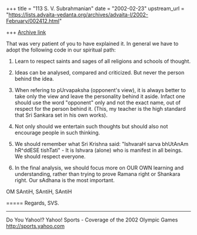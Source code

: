 +++
title = "113 S. V. Subrahmanian"
date = "2002-02-23"
upstream_url = "https://lists.advaita-vedanta.org/archives/advaita-l/2002-February/002412.html"

+++
[Archive link](https://lists.advaita-vedanta.org/archives/advaita-l/2002-February/002412.html)

That was very patient of you to have explained it.  In general we have to adopt
the following code in our spiritual path:

1.  Learn to respect saints and sages of all religions and schools of thought.

2.  Ideas can be analysed, compared and criticized.  But never the person
behind the idea.

3.  When refering to pUrvapaksha (opponent's view), it is always better to take
only the view and leave the personality behind it aside.  Infact one should use
the word "opponent" only and not the exact name, out of respect for the person
behind it.  (This, my teacher is the high standard that Sri Sankara set in his
own works).

4.  Not only should we entertain such thoughts but should also not encourage
people in such thinking.

5.  We should remember what Sri Krishna said:  "IshvaraH sarva bhUtAnAm
hR^ddESE tishTati" - It is Ishvara (alone) who is manifest in all beings.  We
should respect everyone.

6.  In the final analysis, we should focus more on OUR OWN learning and
understanding, rather than trying to prove Ramana right or Shankara right.  Our
sAdhana is the most important.

OM SAntiH, SAntiH, SAntiH


=====
Regards,
SVS.

__________________________________________________
Do You Yahoo!?
Yahoo! Sports - Coverage of the 2002 Olympic Games
http://sports.yahoo.com

